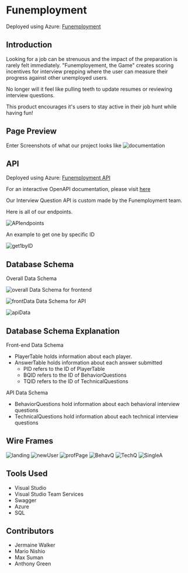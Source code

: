# Funemployment
Deployed using Azure:
[Funemployment](http://funemployment.azurewebsites.net/)

## Introduction
Looking for a job can be strenuous and the impact of the preparation is rarely felt 
immediately. "Funemployement, the Game" creates scoring incentives for interview prepping 
where the user can measure their progress against other unemployed users. 
 
No longer will it feel like pulling teeth to update resumes or reviewing interview questions. 

This product encourages it's users to stay active in their job hunt while having fun!

## Page Preview
Enter Screenshots of what our project looks like
![documentation](https://i.pinimg.com/736x/5e/db/29/5edb2981ac2f117f5516c8dc57b5520b.jpg) 

## API
Deployed using Azure: [Funemployment API](http://funemploymentapi.azurewebsites.net)

For an interactive OpenAPI documentation, please visit [here](http://funemploymentapi.azurewebsites.net/swagger/index.html)

Our Interview Question API is custom made by the Funemployment team.

Here is all of our endpoints.

![APIendpoints](https://github.com/FunemploymentGame/FunemploymentClient/blob/readme/Funemployment/Funemployment/wwwroot/readme_assets/swagger_endpoints.PNG)

An example to get one by specific ID

![get1byID](https://github.com/FunemploymentGame/FunemploymentClient/blob/readme/Funemployment/Funemployment/wwwroot/readme_assets/getbyidExample.PNG)

## Database Schema
Overall Data Schema

![overall](https://github.com/FunemploymentGame/FunemploymentClient/blob/readme/Funemployment/Funemployment/wwwroot/readme_assets/overallDataSchema.PNG)
Data Schema for frontend 

![frontData](https://github.com/FunemploymentGame/FunemploymentClient/blob/readme/Funemployment/Funemployment/wwwroot/readme_assets/frontendDataSchema.PNG)
Data Schema for API

![apiData](https://github.com/FunemploymentGame/FunemploymentClient/blob/readme/Funemployment/Funemployment/wwwroot/readme_assets/apiDataSchema.PNG)


## Database Schema Explanation
Front-end Data Schema
* PlayerTable holds information about each player. 
* AnswerTable holds information about each answer submitted
  * PID refers to the ID of PlayerTable
  * BQID refers to the ID of BehaviorQuestions
  * TQID refers to the ID of TechnicalQuestions

API Data Schema
* BehaviorQuestions hold information about each behavioral interview questions
* TechnicalQuestions hold information about each technical interview questions

## Wire Frames

![landing](https://github.com/FunemploymentGame/FunemploymentClient/blob/readme/Funemployment/Funemployment/wwwroot/WireFrames/Funemployment-LandingPage.jpg)
![newUser](https://github.com/FunemploymentGame/FunemploymentClient/blob/readme/Funemployment/Funemployment/wwwroot/WireFrames/Funemployment-NewUserForm.jpg)
![profPage](https://github.com/FunemploymentGame/FunemploymentClient/blob/readme/Funemployment/Funemployment/wwwroot/WireFrames/Funemployment-ProfilePage.jpg)
![BehavQ](https://github.com/FunemploymentGame/FunemploymentClient/blob/readme/Funemployment/Funemployment/wwwroot/WireFrames/Funemployment-BehavioralQList.jpg)
![TechQ](https://github.com/FunemploymentGame/FunemploymentClient/blob/readme/Funemployment/Funemployment/wwwroot/WireFrames/Funemployment-TechnicalQList.jpg)
![SingleA](https://github.com/FunemploymentGame/FunemploymentClient/blob/readme/Funemployment/Funemployment/wwwroot/WireFrames/Funemployment-SingleQPage.jpg)


## Tools Used
* Visual Studio
* Visual Studio Team Services
* Swagger
* Azure
* SQL

## Contributors
* Jermaine Walker
* Mario Nishio
* Max Suman
* Anthony Green
